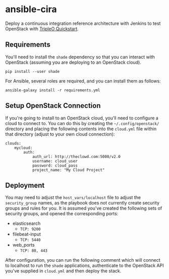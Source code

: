 # ansible-cira

Deploy a continuous integration reference architecture with Jenkins to test
OpenStack with [TripleO
Quickstart](https://github.com/openstack/tripleo-quickstart).


## Requirements

You'll need to install the `shade` dependency so that you can interact with
OpenStack (assuming you are deploying to an OpenStack cloud).

    pip install --user shade

For Ansible, several roles are required, and you can install them as follows:

    ansible-galaxy install -r requirements.yml

## Setup OpenStack Connection

If you're going to install to an OpenStack cloud, you'll need to configure a
cloud to connect to. You can do this by creating the `~/.config/openstack/`
directory and placing the following contents into the `cloud.yml` file within
that directory (adjust to your own cloud connection):

    clouds:
        mycloud:
            auth:
                auth_url: http://theclowd.com:5000/v2.0
                username: cloud_user
                password: cloud_pass
                project_name: "My Cloud Project"

## Deployment

You may need to adjust the `host_vars/localhost` file to adjust the
`security_group` names, as the playbook does not currently create security
groups and rules for you. It is assumed you've created the following sets of
security groups, and opened the corresponding ports:

* elasticsearch
  * `TCP: 9200`
* filebeat-input
  * `TCP: 5440`
* web_ports
  * `TCP: 80, 443`

After configuration, you can run the following comment which will connect to
localhost to run the `shade` applications, authenticate to the OpenStack API
you've supplied in `cloud.yml` and then deploy the stack.
